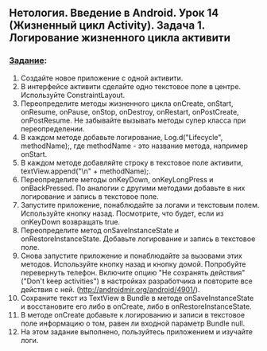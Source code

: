 ## Нетология. Введение в Android. Урок 14 (Жизненный цикл Activity). Задача 1. Логирование жизненного цикла активити

### [Задание](https://github.com/netology-code/and-homeworks/tree/master/6.1.Activity-pooled/6.1.1):

1. Создайте новое приложение с одной активити.
2. В интерфейсе активити сделайте одно текстовое поле в центре. Используйте ConstraintLayout.
3. Переопределите методы жизненного цикла onCreate, onStart, onResume, onPause, onStop, onDestroy, onRestart, onPostCreate, onPostResume. Не забывайте вызывать методы супер класса при переопределении.
4. В каждом методе добавьте логирование, Log.d("Lifecycle", methodName);, где methodName - это название метода, например onStart.
5. В каждом методе добавляйте строку в текстовое поле активити, textView.append("\n" + methodName);.
6. Переопределите методы onKeyDown, onKeyLongPress и onBackPressed. По аналогии с другими методами добавьте в них логирование и запись в текстовое поле.
7. Запустите приложение, понаблюдайте за логами и текстовым полем. Используйте кнопку назад. Посмотрите, что будет, если из onKeyDown возвращать true.
8. Переопределите метод onSaveInstanceState и onRestoreInstanceState. Добавьте логирование и запись в текстовое поле.
9. Снова запустите приложение и понаблюдайте за вызовами этих методов. Используйте кнопку назад и кнопку домой. Попробуйте перевернуть телефон. Включите опцию "Не сохранять действия" ("Don't keep activities") в настройках разработчика и повторите все действия с ней. (http://androidmir.org/android/4901/).
10. Сохраните текст из TextView в Bundle в методе onSaveInstanceState и восстановите его либо в onCreate, либо в onRestoreInstanceState.
11. В методе onCreate добавьте к логированию и записи в текстовое поле информацию о том, равен ли входной параметр Bundle null.
12. На этом задание выполнено, пользуйтесь приложением и изучайте логи.